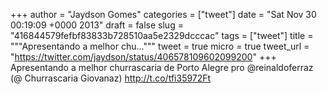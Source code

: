 
+++
author = "Jaydson Gomes"
categories = ["tweet"]
date = "Sat Nov 30 00:19:09 +0000 2013"
draft = false
slug = "416844579fefbf83833b728510aa5e2329dcccac"
tags = ["tweet"]
title = """Apresentando a melhor chu..."""
tweet = true
micro = true
tweet_url = "https://twitter.com/jaydson/status/406578109602099200"
+++
Apresentando a melhor churrascaria de Porto Alegre pro @reinaldoferraz (@ Churrascaria Giovanaz) http://t.co/tfi35972Ft
